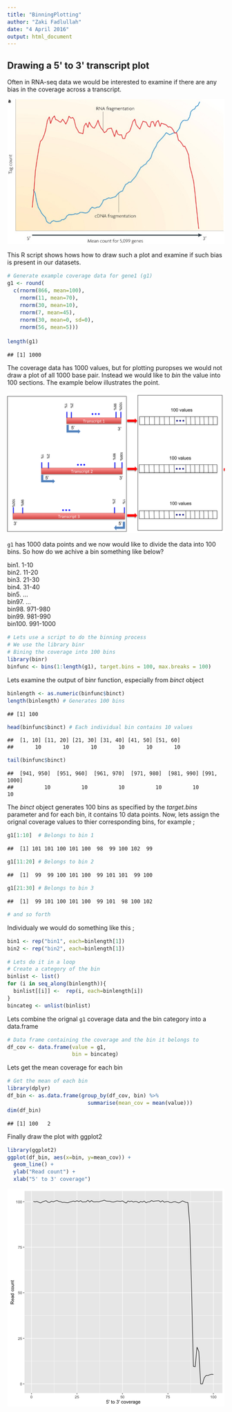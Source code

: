 ```yaml
---
title: "BinningPlotting"
author: "Zaki Fadlullah"
date: "4 April 2016"
output: html_document
---
```


## Drawing a 5' to 3' transcript plot

Often in RNA-seq data we would be interested to examine if there are any bias in the coverage across a transcript. 

![Example of 5' to 3' bias found in RNA-seq](figures/nrg2484-f3.jpg)

This R script shows hows how to draw such a plot and examine if such bias is present in our datasets.



```r
# Generate example coverage data for gene1 (g1)
g1 <- round(
  c(rnorm(866, mean=100),
    rnorm(11, mean=70),
    rnorm(30, mean=10),
    rnorm(7, mean=45),
    rnorm(30, mean=0, sd=0),
    rnorm(56, mean=5)))

length(g1)
```

```
## [1] 1000
```

The coverage data has 1000 values, but for plotting puropses we would not draw a plot of all 1000 base pair. Instead we would like to  *bin* the value into 100 sections. The example below illustrates the point.

![Image from RSeQC](figures/geneBody_workflow.png)

`g1` has 1000 data points and we now would like to divide the data into 100 bins. So how do we achive a bin something like below? 


bin1. 1-10  
bin2. 11-20  
bin3. 21-30  
bin4. 31-40  
bin5. ...  
bin97. ...  
bin98. 971-980  
bin99. 981-990  
bin100. 991-1000  



```r
# Lets use a script to do the binning process 
# We use the library binr
# Bining the coverage into 100 bins
library(binr)
binfunc <- bins(1:length(g1), target.bins = 100, max.breaks = 100)
```

Lets examine the output of binr function, especially from *binct* object


```r
binlength <- as.numeric(binfunc$binct) 
length(binlength) # Generates 100 bins
```

```
## [1] 100
```

```r
head(binfunc$binct) # Each individual bin contains 10 values
```

```
##  [1, 10] [11, 20] [21, 30] [31, 40] [41, 50] [51, 60] 
##       10       10       10       10       10       10
```

```r
tail(binfunc$binct)
```

```
##  [941, 950]  [951, 960]  [961, 970]  [971, 980]  [981, 990] [991, 1000] 
##          10          10          10          10          10          10
```

The *binct* object generates 100 bins as specified by the *target.bins* parameter and for each bin, it contains 10 data points. Now, lets assign the orignal coverage values to thier corresponding bins, for example ;


```r
g1[1:10]  # Belongs to bin 1
```

```
##  [1] 101 101 100 101 100  98  99 100 102  99
```

```r
g1[11:20] # Belongs to bin 2
```

```
##  [1]  99  99 100 101 100  99 101 101  99 100
```

```r
g1[21:30] # Belongs to bin 3
```

```
##  [1]  99 101 100 101 100  99 101  98 100 102
```

```r
# and so forth
```

Individualy we would do something like this ;


```r
bin1 <- rep("bin1", each=binlength[1])
bin2 <- rep("bin2", each=binlength[1])
```



```r
# Lets do it in a loop
# Create a category of the bin
binlist <- list()
for (i in seq_along(binlength)){
  binlist[[i]] <-  rep(i, each=binlength[i])
}
bincateg <- unlist(binlist)
```

Lets combine the orignal `g1` coverage data and the bin category into a data.frame

```r
# Data frame containing the coverage and the bin it belongs to
df_cov <- data.frame(value = g1,
                     bin = bincateg)
```


Lets get the mean coverage for each bin


```r
# Get the mean of each bin
library(dplyr)
df_bin <- as.data.frame(group_by(df_cov, bin) %>% 
                          summarise(mean_cov = mean(value)))
dim(df_bin)
```

```
## [1] 100   2
```


Finally draw the plot with ggplot2


```r
library(ggplot2)
ggplot(df_bin, aes(x=bin, y=mean_cov)) +
  geom_line() + 
  ylab("Read count") +
  xlab("5' to 3' coverage")
```

![plot of chunk unnamed-chunk-9](figure/unnamed-chunk-9-1.png)




